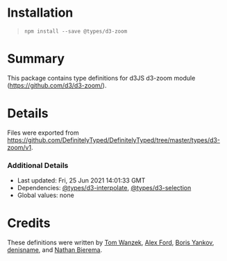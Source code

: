 # Installation
> `npm install --save @types/d3-zoom`

# Summary
This package contains type definitions for d3JS d3-zoom module (https://github.com/d3/d3-zoom/).

# Details
Files were exported from https://github.com/DefinitelyTyped/DefinitelyTyped/tree/master/types/d3-zoom/v1.

### Additional Details
 * Last updated: Fri, 25 Jun 2021 14:01:33 GMT
 * Dependencies: [@types/d3-interpolate](https://npmjs.com/package/@types/d3-interpolate), [@types/d3-selection](https://npmjs.com/package/@types/d3-selection)
 * Global values: none

# Credits
These definitions were written by [Tom Wanzek](https://github.com/tomwanzek), [Alex Ford](https://github.com/gustavderdrache), [Boris Yankov](https://github.com/borisyankov), [denisname](https://github.com/denisname), and [Nathan Bierema](https://github.com/Methuselah96).
